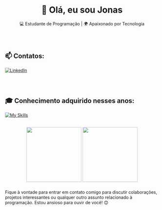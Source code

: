 <h1 align="center">👋 Olá, eu sou Jonas</h1>

<p align="center">
  💻 Estudante de Programação | 🌍 Apaixonado por Tecnologia
</p><br><br>



## 📫 Contatos:
<p>
  <a href="https://www.linkedin.com/in/seu-linkedin" target="_blank">
    <img src="https://skillicons.dev/icons?i=instagram" alt="LinkedIn" />
  </a>
</p>
<br></br>

## 🎓 Conhecimento adquirido nesses anos:
[![My Skills](https://skillicons.dev/icons?i=html,css,javascript,python,tailwind,react)](https://skillicons.dev)<br><br>


<div align="center">
  <img height="180em" src="https://github-readme-stats.vercel.app/api?username=Abnnerr&show_icons=true&theme=tokyonight"/>
  <img height="180em" src="https://github-readme-stats.vercel.app/api/top-langs/?username=Abnnerr&layout=compact&langs_count=7&theme=tokyonight"/>
</div>

###


Fique à vontade para entrar em contato comigo para discutir colaborações, projetos interessantes ou qualquer outro assunto relacionado à programação. Estou ansioso para ouvir de você! 😊 <br><br>

